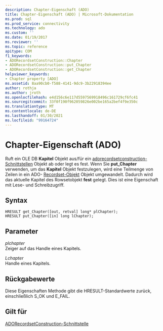 ```yaml
---
description: Chapter-Eigenschaft (ADO)
title: Chapter-Eigenschaft (ADO) | Microsoft-Dokumentation
ms.prod: sql
ms.prod_service: connectivity
ms.technology: ado
ms.custom: ''
ms.date: 01/19/2017
ms.reviewer: ''
ms.topic: reference
apitype: COM
f1_keywords:
- ADORecordsetConstruction::Chapter
- ADORecordsetConstruction::put_Chapter
- ADORecordsetConstruction::get_Chapter
helpviewer_keywords:
- Chapter property [ADO]
ms.assetid: 8aa90cb0-f588-4141-9dc9-3b22918394ee
author: rothja
ms.author: jroth
ms.openlocfilehash: e4d156c6e117d5597569918496c161729cf6fc41
ms.sourcegitcommit: 33f0f190f962059826e002be165a2bef4f9e350c
ms.translationtype: MT
ms.contentlocale: de-DE
ms.lasthandoff: 01/30/2021
ms.locfileid: "99164724"
---
```

# <a name="chapter-property-ado"></a>Chapter-Eigenschaft (ADO)
Ruft ein OLE DB **Kapitel** Objekt aus/für ein [adorecordsetconstruction-Schnittstellen](./adorecordsetconstruction-interface.md) Objekt ab oder legt es fest. Wenn Sie **put_Chapter** verwenden, um das **Kapitel** Objekt festzulegen, wird eine Teilmenge von Zeilen in ein ADO- [Recordset-Objekt](./recordset-object-ado.md) Objekt umgewandelt. Dadurch wird das aktuelle Kapitel des Rowsetobjekt **fest** gelegt. Dies ist eine Eigenschaft mit Lese- und Schreibzugriff.  
  
## <a name="syntax"></a>Syntax  
  
```  
HRESULT get_Chapter([out, retval] long* plChapter);  
HRESULT put_Chapter([in] long lChapter);  
```  
  
## <a name="parameters"></a>Parameter  
 *plchapter*  
 Zeiger auf das Handle eines Kapitels.  
  
 *Lchapter*  
 Handle eines Kapitels.  
  
## <a name="return-values"></a>Rückgabewerte  
 Diese Eigenschaften Methode gibt die HRESULT-Standardwerte zurück, einschließlich S_OK und E_FAIL.  
  
## <a name="applies-to"></a>Gilt für  
 [ADORecordsetConstruction-Schnittstelle](./adorecordsetconstruction-interface.md)